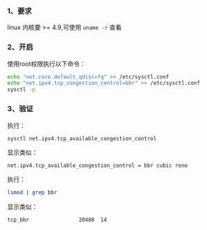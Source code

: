 ### 1、要求
linux 内核要 >= 4.9,可使用 `uname -r` 查看 <br>

### 2、开启
使用root权限执行以下命令：
``` bash
echo "net.core.default_qdisc=fq" >> /etc/sysctl.conf
echo "net.ipv4.tcp_congestion_control=bbr" >> /etc/sysctl.conf
sysctl -p
```
### 3、验证
执行：
``` bash
sysctl net.ipv4.tcp_available_congestion_control
```
显示类似：
```
net.ipv4.tcp_available_congestion_control = bbr cubic reno
```
执行：
``` bash
lsmod | grep bbr
```
显示类似：
```
tcp_bbr                20480  14
```
